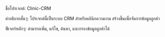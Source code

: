 ชื่อโปรเจกต์: Clinic-CRM

คำอธิบายสั้นๆ: โปรเจกต์นี้เป็นระบบ CRM สำหรับคลินิกความงาม สร้างขึ้นเพื่อจัดการข้อมูลลูกค้า

ฟีเจอร์หลักๆ: สามารถเพิ่ม, แก้ไข, ค้นหา, และกรองข้อมูลลูกค้าได้

